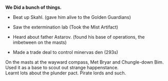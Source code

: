 **We Did a bunch of things.**
 
- Beat up Skahl. (gave him alive to the Golden Guardians)
 
- Saw the extermination lab (Took the Mist Artifact)
 
- Heard about father Astarov. (found his base of operations, the imbetween on the masts)
 
- Made a trade deal to control minervas den (293s)
 
On the masts at the wayward compass, Met Bryar and Chungle-down Bim. Used it as a base to scout out strange happenstance.  
Learnt lots about the plunder pact. Pirate lords and such.